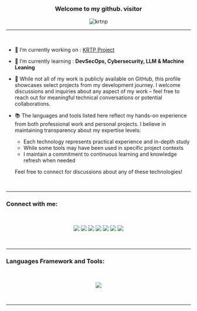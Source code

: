 <h3 align="center">Welcome to my github. visitor</h3>

<p align="center"> <img src="https://komarev.com/ghpvc/?username=krtnp&label=Profile%20views&color=000000&style=flat" alt="krtnp" /> </p>
<hr>
<br>

- 🔭 I’m currently working on : [KRTP Project](https://github.com/KRTNP/KRTNP)

- 🌱 I’m currently learning : **DevSecOps, Cybersecurity, LLM & Machine Leaning**

- 🍵 While not all of my work is publicly available on GitHub, this profile showcases select projects from my development journey. I welcome discussions and inquiries about any aspect of my work – feel free to reach out for meaningful technical conversations or potential collaborations.

- 📚 The languages and tools listed here reflect my hands-on experience from both professional work and personal projects. I believe in maintaining transparency about my expertise levels:
  - Each technology represents practical experience and in-depth study
  - While some tools may have been used in specific project contexts
  - I maintain a commitment to continuous learning and knowledge refresh when needed

  Feel free to connect for discussions about any of these technologies!
<br>
<hr>

<h3 align="left">Connect with me:</h3>
<br>
<p align="center">
<a href="https://github.com/KRTNP" target="blank"><img src="https://img.shields.io/badge/GitHub-100000?style=for-the-badge&logo=github&logoColor=white"/></a>
<a href="https://leetcode.com/Nattaphon_Honghin/" target="blank"><img src="https://img.shields.io/badge/-LeetCode-FFA116?style=for-the-badge&logo=LeetCode&logoColor=black"/></a>
<a href="mailto:nattaphon.honghin@gmail.com" target="blank"><img src="https://img.shields.io/badge/Gmail-D14836?style=for-the-badge&logo=gmail&logoColor=white"/></a>
<a href="https://www.linkedin.com/in/nattaphon-honghin-272407289/" target="blank"><img src="https://img.shields.io/badge/LinkedIn-0077B5?style=for-the-badge&logo=linkedin&logoColor=white"/></a>
<a href="https://www.facebook.com/profile.php?id=100081603250504" target="blank"><img src="https://img.shields.io/badge/Facebook-1877F2?style=for-the-badge&logo=facebook&logoColor=white"/></a>
<a href="https://www.instagram.com/kr_t_np/" target="blank"><img src="https://img.shields.io/badge/Instagram-E4405F?style=for-the-badge&logo=instagram&logoColor=white"/></a>
<a href="https://discordapp.com/users/423110949235326976" target="blank"><img src="https://img.shields.io/badge/Discord-5865F2?style=for-the-badge&logo=discord&logoColor=white"/></a>
</p>
<br>
<hr>

<h3 align="left">Languages Framework and Tools:</h3>
<br>
<p align="center">
  <a href="https://github.com/KRTNP">
     <img align="center" src="https://skillicons.dev/icons?i=c,cs,cpp,java,py,js,ts,php,lua,react,vue,nodejs,nuxtjs,nextjs,firebase,docker,cloudflare,aws,gcp,git,jenkins,nginx,vscode,matlab,github,figma,arduino,raspberrypi"/>
  </a>
</p>
<br>
<hr>
